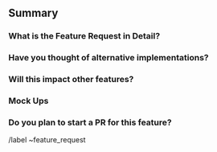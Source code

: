 ## Summary
<!-- Sumarize the feature request in one sentence below. -->

### What is the Feature Request in Detail?
<!-- Explain Below. -->

### Have you thought of alternative implementations?
<!-- Explain Below. -->

### Will this impact other features?
<!-- List the features it impacts and if able explain how below. -->

### Mock Ups
<!-- Please attach any images or mock-ups that you have made below. -->

### Do you plan to start a PR for this feature?
<!-- If not do you have an idea of how to go about coding the feature below? -->

/label ~feature_request
